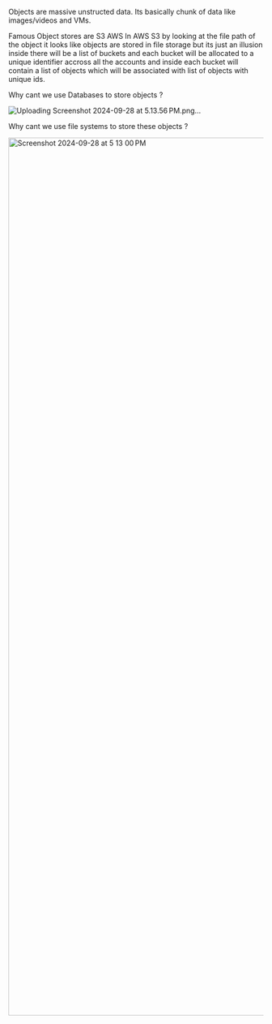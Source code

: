 Objects are massive unstructed data. Its basically chunk of data like images/videos and VMs.

Famous Object stores are S3 AWS
In AWS S3 by looking at the file path of the object it looks like objects are stored in file storage but its just an illusion inside there will be a list of buckets and each bucket will be allocated to a unique identifier accross all the accounts and inside each bucket will contain a list of objects which will be associated with list of objects with unique ids.

Why cant we use Databases to store objects ?

![Uploading Screenshot 2024-09-28 at 5.13.56 PM.png…]()


Why cant we use file systems to store these objects ?


<img width="1731" alt="Screenshot 2024-09-28 at 5 13 00 PM" src="https://github.com/user-attachments/assets/b447a5a0-d762-4b7d-9aa9-1e6803bee274">



